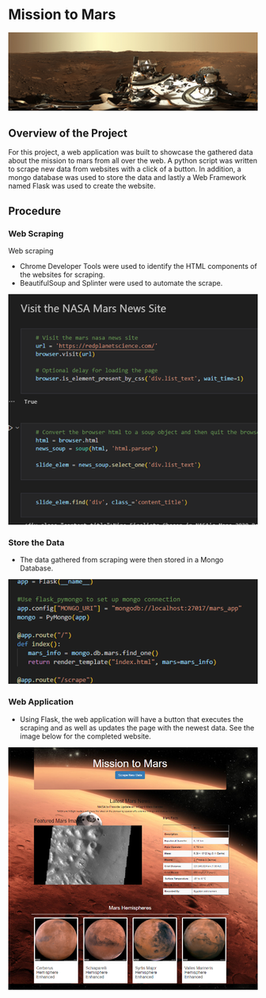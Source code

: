 # Mission to Mars

![NASA Image](https://github.com/kntln/Mission-to-Mars/blob/main/figures/mars_exploration.png)


## Overview of the Project
For this project, a web application was built to showcase the gathered data about the mission to mars from all over the web. A python script was written to scrape new data from websites with a click of a button. In addition, a mongo database was used to store the data and lastly a Web Framework named Flask was used to create the website.

## Procedure
### Web Scraping
Web scraping 
- Chrome Developer Tools were used to identify the HTML components of the websites for scraping. 
- BeautifulSoup and Splinter were used to automate the scrape.

![Web Scraping](https://github.com/kntln/Mission-to-Mars/blob/main/figures/web_scraping.png)

### Store the Data
- The data gathered from scraping were then stored in a Mongo Database.

![Storing the Data](https://github.com/kntln/Mission-to-Mars/blob/main/figures/store_data.png)

### Web Application
- Using Flask, the web application will have a button that executes the scraping and as well as updates the page with the newest data. See the image below for the completed website.

![Web Site](https://github.com/kntln/Mission-to-Mars/blob/main/figures/website.png)





